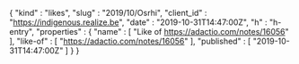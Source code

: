 {
  "kind" : "likes",
  "slug" : "2019/10/Osrhi",
  "client_id" : "https://indigenous.realize.be",
  "date" : "2019-10-31T14:47:00Z",
  "h" : "h-entry",
  "properties" : {
    "name" : [ "Like of https://adactio.com/notes/16056" ],
    "like-of" : [ "https://adactio.com/notes/16056" ],
    "published" : [ "2019-10-31T14:47:00Z" ]
  }
}
